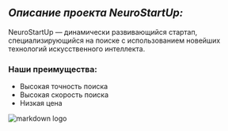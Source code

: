 ## _Описание проекта NeuroStartUp:_ </br>

NeuroStartUp — динамически развивающийся стартап, специализирующийся на поиске с использованием новейших технологий искусственного интеллекта. </br>
### Наши преимущества:

- Высокая точность поиска 
- Высокая скорость поиска
- Низкая цена

 ![markdown logo](https://camo.githubusercontent.com/79ee96a8b8fa098c44d1ca302006f24d008408a1c22fc13260437214d705a23d/68747470733a2f2f6e65746f6c6f67792d636f64652e6769746875622e696f2f6769742d686f6d65776f726b732f696e74726f64756374696f6e2f6173736574732f6c6f676f2e706e67) 